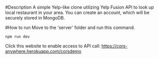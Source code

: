 #Description
A simple Yelp-like clone utilizing Yelp Fusion API to look up local restaurant in your area. You can create an account, which will be securely stored in MongoDB.

#How to run
Move to the 'server' folder and run this command.
```
npm run dev
```

Click this website to enable access to API call: https://cors-anywhere.herokuapp.com/corsdemo
